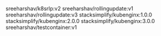 sreeharshav/k8srlp:v2
sreeharshav/rollingupdate:v1
sreeharshav/rollingupdate:v3
stacksimplify/kubenginx:1.0.0
stacksimplify/kubenginx:2.0.0
stacksimplify/kubenginx:3.0.0
sreeharshav/testcontainer:v1